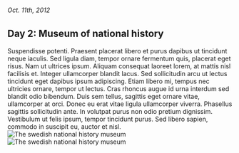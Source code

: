 ###### Oct. 11th, 2012

Day 2: Museum of national history
---------------------------------

Suspendisse potenti. Praesent placerat libero et purus dapibus ut tincidunt neque iaculis. Sed ligula diam, tempor ornare fermentum quis, placerat eget risus. Nam ut ultrices ipsum. Aliquam consequat laoreet lorem, at mattis nisl facilisis et. Integer ullamcorper blandit lacus. Sed sollicitudin arcu ut lectus tincidunt eget dapibus ipsum adipiscing. Etiam libero mi, tempus nec ultricies ornare, tempor ut lectus. Cras rhoncus augue id urna interdum sed blandit odio bibendum. Duis sem tellus, sagittis eget ornare vitae, ullamcorper at orci. Donec eu erat vitae ligula ullamcorper viverra. Phasellus sagittis sollicitudin ante. In volutpat purus non odio pretium dignissim. Vestibulum ut felis ipsum, tempor tincidunt purus. Sed libero sapien, commodo in suscipit eu, auctor et nisl.
![](img/museum1.jpg "The swedish national history museum")
![](img/museum2.jpg "The swedish national history museum")
